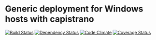 # Generic deployment for Windows hosts with capistrano

[![Build Status](https://travis-ci.org/dnugleipzig/deploy.svg?branch=master)](https://travis-ci.org/dnugleipzig/deploy)
[![Dependency Status](https://gemnasium.com/dnugleipzig/deploy.svg)](https://gemnasium.com/dnugleipzig/deploy)
[![Code Climate](https://codeclimate.com/github/dnugleipzig/deploy.png)](https://codeclimate.com/github/dnugleipzig/deploy)
[![Coverage Status](https://coveralls.io/repos/dnugleipzig/deploy/badge.svg)](https://coveralls.io/r/dnugleipzig/deploy)
